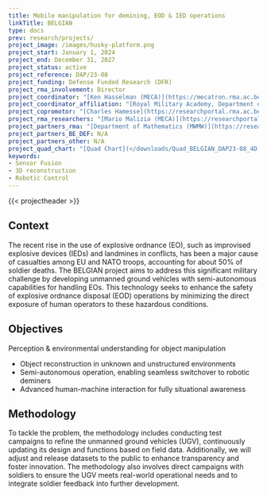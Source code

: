 ```yaml
---
title: Mobile manipulation for demining, EOD & IED operations
linkTitle: BELGIAN
type: docs
prev: research/projects/
project_image: /images/husky-platform.png
project_start: January 1, 2024
project_end: December 31, 2027
project_status: active
project_reference: DAP/23-08
project_funding: Defense Funded Research (DFR)
project_rma_involvement: Director
project_coordinator: "[Ken Hasselman (MECA)](https://mecatron.rma.ac.be/index.php/people/ken-hasselmann/)"
project_coordinator_affiliation: "[Royal Military Academy, Department of Mechanics (MECA)](https://mecatron.rma.ac.be/)"
project_copromotor: "[Charles Hamesse](https://researchportal.rma.ac.be/en/persons/charles-hamesse)"
project_rma_researchers: "[Mario Malizia (MECA)](https://researchportal.rma.ac.be/en/persons/mario-malizia)"
project_partners_rma: "[Department of Mathematics (MWMW)](https://researchportal.rma.ac.be/en/organisations/mathematics)"
project_partners_BE_DEF: N/A
project_partners_other: N/A
project_quad_chart: "[Quad Chart](</downloads/Quad_BELGIAN_DAP23-08_4D Perception.pdf>)"
keywords:
- Sensor Fusion
- 3D reconstruction
- Robotic Control
---
```




{{< projectheader >}}

## Context
The recent rise in the use of explosive ordnance (EO), such as improvised explosive devices (IEDs) and landmines in conflicts, has been a major cause of casualties among EU and NATO troops, accounting for about 50% of soldier deaths. The BELGIAN project aims to address this significant military challenge by developing unmanned ground vehicles with semi-autonomous capabilities for handling EOs. This technology seeks to enhance the safety of explosive ordnance disposal (EOD) operations by minimizing the direct exposure of human operators to these hazardous conditions.

## Objectives
Perception & environmental understanding for object manipulation
- Object reconstruction in unknown and unstructured environments
- Semi-autonomous operation, enabling seamless switchover to robotic deminers
- Advanced human-machine interaction for fully situational awareness

## Methodology
To tackle the problem, the methodology includes conducting test campaigns to refine the unmanned ground vehicles (UGV), continuously updating its design and functions based on field data. Additionally, we will adjust and release datasets to the public to enhance transparency and foster innovation. The methodology also involves direct campaigns with soldiers to ensure the UGV meets real-world operational needs and to integrate soldier feedback into further development.